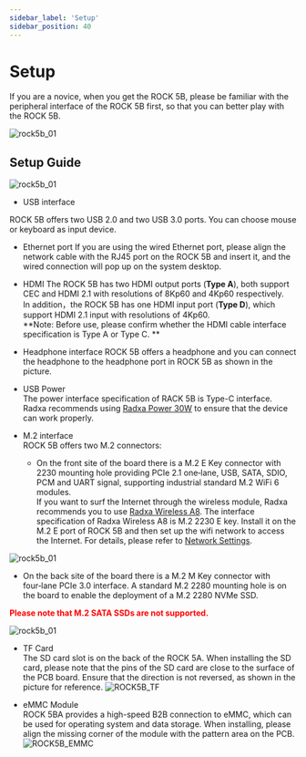 ```yaml
---
sidebar_label: 'Setup'
sidebar_position: 40
---
```



# Setup
If you are a novice, when you get the ROCK 5B, please be familiar with the peripheral interface of the ROCK 5B first, so that you can better play with the ROCK 5B.  

![rock5b_01](/zh/img/rock5b/rock-5b-01.png)


## Setup Guide
![rock5b_01](/img/rock5b/rock5b-interface-1.webp)

- USB interface

ROCK 5B offers two USB 2.0 and two USB 3.0 ports. You can choose mouse or keyboard as input device.  

- Ethernet port
If you are using the wired Ethernet port, please align the network cable with the RJ45 port on the ROCK 5B and insert it, and the wired connection will pop up on the system desktop.

- HDMI
The ROCK 5B has two HDMI output ports (**Type A**), both support CEC and HDMI 2.1 with resolutions of 8Kp60 and 4Kp60 respectively.   
In addition，the ROCK 5B has one HDMI input port (**Type D**), which support HDMI 2.1 input with resolutions of 4Kp60.     
**Note: Before use, please confirm whether the HDMI cable interface specification is Type A or Type C. ** 

- Headphone interface
ROCK 5B offers a headphone and you can connect the headphone to the headphone port in ROCK 5B as shown in the picture.

- USB Power  
The power interface specification of RACK 5B is Type-C interface. Radxa recommends using [Radxa Power 30W](https://docs.radxa.com/accessories/pd_30w) to ensure that the device can work properly.    

- M.2 interface  
ROCK 5B offers two M.2 connectors:
  - On the front site of the board there is a M.2 E Key connector with 2230 mounting hole providing PCIe 2.1 one‑lane, USB, SATA, SDIO, PCM and UART signal, supporting industrial standard M.2 WiFi 6 modules.   
If you want to surf the Internet through the wireless module, Radxa recommends you to use [Radxa Wireless A8](https://docs.radxa.com/accessories/wireless-a8). The interface specification of Radxa Wireless A8 is M.2 2230 E key. Install it on the M.2 E port of ROCK 5B and then set up the wifi network to access the Internet. For details, please refer to [Network Settings](https://docs.radxa.com/radxa-os/network).

![rock5b_01](/img/rock5b/rock5b-use-wireless.webp)
  
  - On the back site of the board there is a M.2 M Key connector with four‑lane PCIe 3.0 interface. A standard M.2 2280 mounting hole is on the board to enable the deployment of a M.2 2280 NVMe SSD.  

**<font color='red'>Please note that M.2 SATA SSDs are not supported.</font>**   

![rock5b_01](/img/rock5b/rock5b-use-ssd.webp)

- TF Card  
The SD card slot is on the back of the ROCK 5A. When installing the SD card, please note that the pins of the SD card are close to the surface of the PCB board. Ensure that the direction is not reversed, as shown in the picture for reference.
![ROCK5B_TF](/img/rock5b/rock5b-interface-2.webp)  

- eMMC Module  
ROCK 5BA provides a high-speed B2B connection to eMMC, which can be used for operating system and data storage. When installing, please align the missing corner of the module with the pattern area on the PCB. 
![ROCK5B_EMMC](/img/rock5b/rock5b-interface-3.webp)    
  

  

















